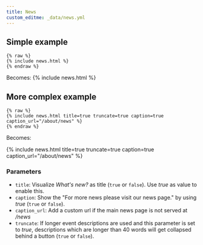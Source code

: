 ```yaml
---
title: News
custom_editme: _data/news.yml
---
```



## Simple example

```
{% raw %}
{% include news.html %}
{% endraw %}
```


Becomes:
{% include news.html %}

## More complex example

```
{% raw %}
{% include news.html title=true truncate=true caption=true caption_url="/about/news" %}
{% endraw %}
```

Becomes:

{% include news.html title=true truncate=true caption=true caption_url="/about/news" %}


### Parameters

* `title`: Visualize *What's new?* as title  (`true` or `false`). Use *true* as value to enable this.
* `caption`: Show the "For more news please visit our news page." by using *true*  (`true` or `false`).
* `caption_url`: Add a custom url if the main news page is not served at */news*
* `truncate`: If longer event descriptions are used and this parameter is set to *true*, descriptions which are longer than 40 words will get collapsed behind a button (`true` or `false`). 


